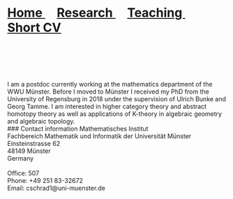 <h1>
  <a href="">
    Home 
  </a>
  &nbsp; &nbsp;
  <a href="Research">
    Research 
  </a>
  &nbsp; &nbsp;
  <a href="Teaching">
    Teaching 
  </a>
  &nbsp; &nbsp;
  <a href="ShortCV">
    Short CV
  </a>
</h1>  
<br />
<br />
<br />
<br />
<br />
I am a postdoc currently working at the mathematics department of the WWU Münster. Before I moved to Münster I received my PhD from the University of Regensburg in 2018 under the supervision of Ulrich Bunke and Georg Tamme.
I am interested in higher category theory and abstract homotopy theory as well as applications of K-theory in algebraic geometry and algebraic topology.
<br />
### Contact information
Mathematisches Institut <br />
Fachbereich Mathematik und Informatik der Universität Münster <br />
Einsteinstrasse 62 <br />
48149 Münster <br />
Germany <br />
<br />
Office: 507 <br />
Phone: +49 251 83-32672 <br />
Email: cschrad1@uni-muenster.de
